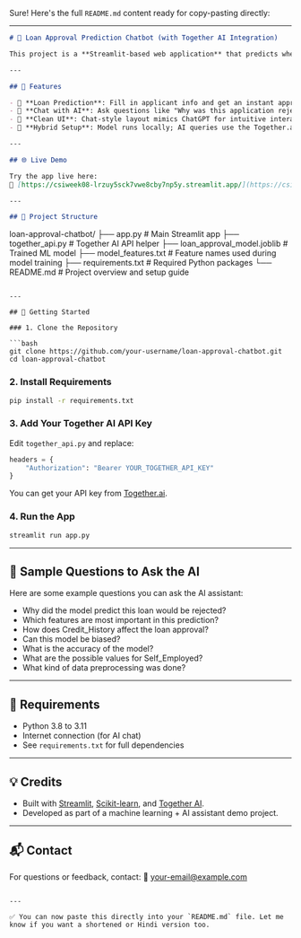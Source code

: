 Sure! Here's the full `README.md` content ready for copy-pasting directly:

---

```markdown
# 🤖 Loan Approval Prediction Chatbot (with Together AI Integration)

This project is a **Streamlit-based web application** that predicts whether a loan application will be approved using a machine learning model. It also features a **ChatGPT-style AI assistant**, powered by Together AI, to explain predictions, answer model-related questions, and help users understand the decision-making process.

---

## 🔧 Features

- 🧠 **Loan Prediction**: Fill in applicant info and get an instant approval/rejection prediction.
- 💬 **Chat with AI**: Ask questions like "Why was this application rejected?" or "Which feature is most important?"
- 🌈 **Clean UI**: Chat-style layout mimics ChatGPT for intuitive interaction.
- 🔐 **Hybrid Setup**: Model runs locally; AI queries use the Together.ai API.

---

## 🌐 Live Demo

Try the app live here:  
🔗 [https://csiweek08-lrzuy5sck7vwe8cby7np5y.streamlit.app/](https://csiweek08-lrzuy5sck7vwe8cby7np5y.streamlit.app/)

---

## 📂 Project Structure

```

loan-approval-chatbot/
├── app.py                  # Main Streamlit app
├── together\_api.py         # Together AI API helper
├── loan\_approval\_model.joblib  # Trained ML model
├── model\_features.txt      # Feature names used during model training
├── requirements.txt        # Required Python packages
└── README.md               # Project overview and setup guide

````

---

## 🚀 Getting Started

### 1. Clone the Repository

```bash
git clone https://github.com/your-username/loan-approval-chatbot.git
cd loan-approval-chatbot
````

### 2. Install Requirements

```bash
pip install -r requirements.txt
```

### 3. Add Your Together AI API Key

Edit `together_api.py` and replace:

```python
headers = {
    "Authorization": "Bearer YOUR_TOGETHER_API_KEY"
}
```

You can get your API key from [Together.ai](https://platform.together.xyz/).

### 4. Run the App

```bash
streamlit run app.py
```

---

## 💬 Sample Questions to Ask the AI

Here are some example questions you can ask the AI assistant:

* Why did the model predict this loan would be rejected?
* Which features are most important in this prediction?
* How does Credit\_History affect the loan approval?
* Can this model be biased?
* What is the accuracy of the model?
* What are the possible values for Self\_Employed?
* What kind of data preprocessing was done?

---

## 📌 Requirements

* Python 3.8 to 3.11
* Internet connection (for AI chat)
* See `requirements.txt` for full dependencies

---

## 💡 Credits

* Built with [Streamlit](https://streamlit.io/), [Scikit-learn](https://scikit-learn.org/), and [Together AI](https://platform.together.xyz/).
* Developed as part of a machine learning + AI assistant demo project.

---

## 📬 Contact

For questions or feedback, contact:
📧 [your-email@example.com](mailto:your-email@example.com)

```

---

✅ You can now paste this directly into your `README.md` file. Let me know if you want a shortened or Hindi version too.
```
